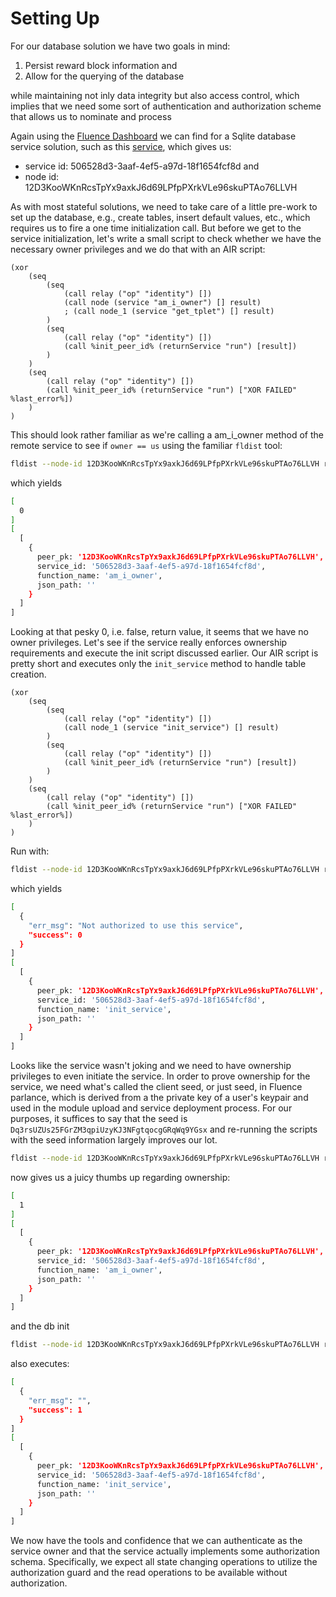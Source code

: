 # Setting Up

For our database solution we have two goals in mind:

1. Persist reward block information and 
2. Allow for the querying of the database

while maintaining not inly data integrity but also access control, which implies that we need some sort of authentication and authorization scheme that allows us to nominate and process

Again using the [Fluence Dashboard](https://dash.fluence.dev) we can find for a Sqlite database service solution, such as this [service](https://dash.fluence.dev/blueprint/b67afc58ed7d15757303b60e694ed5083faedb466b7cc36242fa0979d4f8b1b7), which gives us:

* service id: 506528d3-3aaf-4ef5-a97d-18f1654fcf8d and
* node id: 12D3KooWKnRcsTpYx9axkJ6d69LPfpPXrkVLe96skuPTAo76LLVH

As with most stateful solutions, we need to take care of a little pre-work to set up the database, e.g., create tables, insert default values, etc., which requires us to fire a one time initialization call. But before we get to the service initialization, let's write a small script to check whether we have the necessary owner privileges and we do that with an AIR script:

```text
(xor
    (seq
        (seq
            (call relay ("op" "identity") [])
            (call node (service "am_i_owner") [] result)
            ; (call node_1 (service "get_tplet") [] result)
        )
        (seq
            (call relay ("op" "identity") [])
            (call %init_peer_id% (returnService "run") [result])
        )
    )
    (seq
        (call relay ("op" "identity") [])
        (call %init_peer_id% (returnService "run") ["XOR FAILED" %last_error%])
    )   
)
```

This should look rather familiar as we're calling a am\_i\_owner method of the remote service to see if `owner == us` using the familiar `fldist` tool:

```bash
fldist --node-id 12D3KooWKnRcsTpYx9axkJ6d69LPfpPXrkVLe96skuPTAo76LLVH run_air  -p air-scripts/ethqlite_owner.clj -d '{"service": "506528d3-3aaf-4ef5-a97d-18f1654fcf8d", "node_1": "12D3KooWKnRcsTpYx9axkJ6d69LPfpPXrkVLe96skuPTAo76LLVH"}'
```

which yields

```bash
[
  0
]
[
  [
    {
      peer_pk: '12D3KooWKnRcsTpYx9axkJ6d69LPfpPXrkVLe96skuPTAo76LLVH',
      service_id: '506528d3-3aaf-4ef5-a97d-18f1654fcf8d',
      function_name: 'am_i_owner',
      json_path: ''
    }
  ]
]
```

Looking at that pesky 0, i.e. false, return value, it seems that we have no owner privileges. Let's see if the service really enforces ownership requirements and execute the init script discussed earlier. Our AIR script is pretty short and executes only the `init_service` method to handle table creation.

```text
(xor
    (seq
        (seq
            (call relay ("op" "identity") [])
            (call node_1 (service "init_service") [] result)
        )
        (seq
            (call relay ("op" "identity") [])
            (call %init_peer_id% (returnService "run") [result])
        )
    )
    (seq
        (call relay ("op" "identity") [])
        (call %init_peer_id% (returnService "run") ["XOR FAILED" %last_error%])
    )   
)
```

Run with:

```bash
fldist --node-id 12D3KooWKnRcsTpYx9axkJ6d69LPfpPXrkVLe96skuPTAo76LLVH run_air  -p air-scripts/ethqlite_init.clj -d '{"service": "506528d3-3aaf-4ef5-a97d-18f1654fcf8d", "node_1": "12D3KooWKnRcsTpYx9axkJ6d69LPfpPXrkVLe96skuPTAo76LLVH"}'fldist --node-id 12D3KooWKnRcsTpYx9axkJ6d69LPfpPXrkVLe96skuPTAo76LLVH run_air  -p air-scripts/ethqlite_init.clj -d '{"service": "506528d3-3aaf-4ef5-a97d-18f1654fcf8d", "node_1": "12D3KooWKnRcsTpYx9axkJ6d69LPfpPXrkVLe96skuPTAo76LLVH"}'
```

which yields

```bash
[
  {
    "err_msg": "Not authorized to use this service",
    "success": 0
  }
]
[
  [
    {
      peer_pk: '12D3KooWKnRcsTpYx9axkJ6d69LPfpPXrkVLe96skuPTAo76LLVH',
      service_id: '506528d3-3aaf-4ef5-a97d-18f1654fcf8d',
      function_name: 'init_service',
      json_path: ''
    }
  ]
]
```

Looks like the service wasn't joking and we need to have ownership privileges to even initiate the service. In order to prove ownership for the service, we need what's called the client seed, or just seed, in Fluence parlance, which is derived from a the private key of a user's keypair and used in the module upload and service deployment process. For our purposes, it suffices to say that the seed is `Dq3rsUZUs25FGrZM3qpiUzyKJ3NFgtqocgGRqWq9YGsx` and re-running the scripts with the seed information largely improves our lot.

```bash
fldist --node-id 12D3KooWKnRcsTpYx9axkJ6d69LPfpPXrkVLe96skuPTAo76LLVH run_air  -p air-scripts/ethqlite_owner.clj -d '{"service": "506528d3-3aaf-4ef5-a97d-18f1654fcf8d", "node_1": "12D3KooWKnRcsTpYx9axkJ6d69LPfpPXrkVLe96skuPTAo76LLVH"}' -s Dq3rsUZUs25FGrZM3qpiUzyKJ3NFgtqocgGRqWq9YGsx
```

now gives us a juicy thumbs up regarding ownership:

```bash
[
  1
]
[
  [
    {
      peer_pk: '12D3KooWKnRcsTpYx9axkJ6d69LPfpPXrkVLe96skuPTAo76LLVH',
      service_id: '506528d3-3aaf-4ef5-a97d-18f1654fcf8d',
      function_name: 'am_i_owner',
      json_path: ''
    }
  ]
]
```

and the db init

```bash
fldist --node-id 12D3KooWKnRcsTpYx9axkJ6d69LPfpPXrkVLe96skuPTAo76LLVH run_air  -p air-scripts/ethqlite_init.clj -d '{"service": "506528d3-3aaf-4ef5-a97d-18f1654fcf8d", "node_1": "12D3KooWKnRcsTpYx9axkJ6d69LPfpPXrkVLe96skuPTAo76LLVH"}' -s Dq3rsUZUs25FGrZM3qpiUzyKJ3NFgtqocgGRqWq9YGsx
```

also executes:

```bash
[
  {
    "err_msg": "",
    "success": 1
  }
]
[
  [
    {
      peer_pk: '12D3KooWKnRcsTpYx9axkJ6d69LPfpPXrkVLe96skuPTAo76LLVH',
      service_id: '506528d3-3aaf-4ef5-a97d-18f1654fcf8d',
      function_name: 'init_service',
      json_path: ''
    }
  ]
]
```

We now have the tools and confidence that we can authenticate as the service owner and that the service actually implements some authorization schema. Specifically, we expect all state changing operations to utilize the authorization guard and the read operations to be available without authorization.

